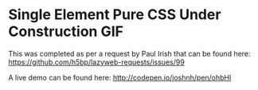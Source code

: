 # Single Element Pure CSS Under Construction GIF

This was completed as per a request by Paul Irish that can be found here: 
https://github.com/h5bp/lazyweb-requests/issues/99

A live demo can be found here: http://codepen.io/joshnh/pen/ohbHl